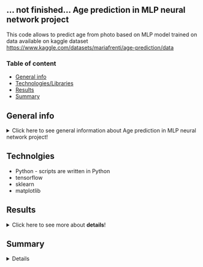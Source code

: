 ## ... not finished... Age prediction in MLP neural network project 
This code allows to predict age from photo based on MLP model trained on data available on kaggle dataset https://www.kaggle.com/datasets/mariafrenti/age-prediction/data

### Table of content 
* [General info](#general-info)
* [Technologies/Libraries](#technologies/libraries)
* [Results](#results)
* [Summary](#summary)

## General info <a name="general-info"></a>

<details>
<summary>Click here to see general information about Age prediction in MLP neural network project!</summary>
<p>Main purpose of this project was to train an MLP model based on available training dataset which could predict the age of people in photos in the testing dataset. 
The project consists of several steps, including:</p>

* Splitting the training dataset into training and validation sets.
* Creating a generator in a separate class to improve model training based on images.
* Building and training the model.
* Evaluating the model.
</details>

## Technolgies <a name="technologies/libraries"></a>
<ul>
<li>Python -  scripts are written in Python</li>
<li>tensorflow</li>
<li>sklearn</li>
<li>matplotlib</li>
</ul>


## Results <a name="results"></a>
<details>
<summary>Click here to see more about <b>details</b>!</summary>
Model which was built from seven layers (first flatten, five dense and one output) in 50 epochs shows below losses and MAEs during training: 
![Opis obrazka](https://github.com/wksiazak/MLP_neural_network_age_recognition/blob/master/examples.png)
</details>

## Summary <a name="summary"></a>
<details>
</details>
